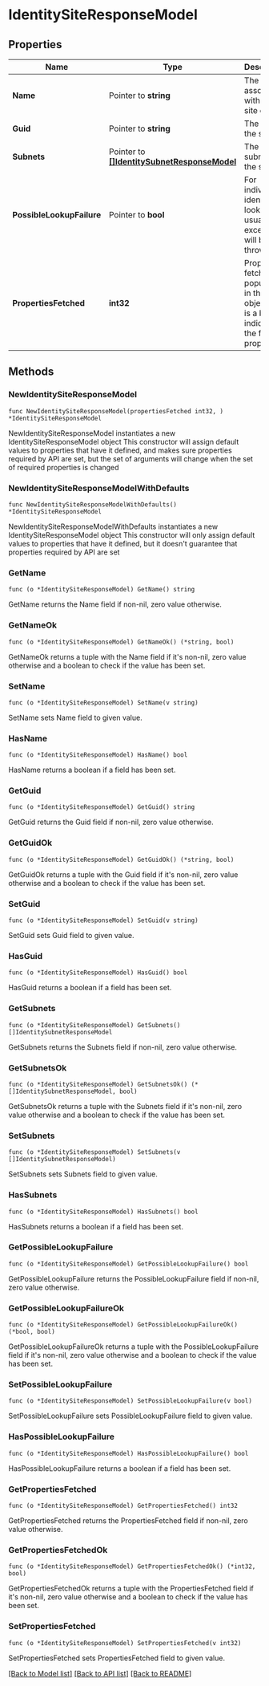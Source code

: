# IdentitySiteResponseModel

## Properties

Name | Type | Description | Notes
------------ | ------------- | ------------- | -------------
**Name** | Pointer to **string** | The name associated with the site object. | [optional] 
**Guid** | Pointer to **string** | The guid of the site. | [optional] 
**Subnets** | Pointer to [**[]IdentitySubnetResponseModel**](IdentitySubnetResponseModel.md) | The subnets in the site. | [optional] 
**PossibleLookupFailure** | Pointer to **bool** |     For individual identity lookup, usually an exception will be thrown.      | [optional] 
**PropertiesFetched** | **int32** | Properties fetched and populated in the Site object.  This is a bitfield indicating the fetched properties. | 

## Methods

### NewIdentitySiteResponseModel

`func NewIdentitySiteResponseModel(propertiesFetched int32, ) *IdentitySiteResponseModel`

NewIdentitySiteResponseModel instantiates a new IdentitySiteResponseModel object
This constructor will assign default values to properties that have it defined,
and makes sure properties required by API are set, but the set of arguments
will change when the set of required properties is changed

### NewIdentitySiteResponseModelWithDefaults

`func NewIdentitySiteResponseModelWithDefaults() *IdentitySiteResponseModel`

NewIdentitySiteResponseModelWithDefaults instantiates a new IdentitySiteResponseModel object
This constructor will only assign default values to properties that have it defined,
but it doesn't guarantee that properties required by API are set

### GetName

`func (o *IdentitySiteResponseModel) GetName() string`

GetName returns the Name field if non-nil, zero value otherwise.

### GetNameOk

`func (o *IdentitySiteResponseModel) GetNameOk() (*string, bool)`

GetNameOk returns a tuple with the Name field if it's non-nil, zero value otherwise
and a boolean to check if the value has been set.

### SetName

`func (o *IdentitySiteResponseModel) SetName(v string)`

SetName sets Name field to given value.

### HasName

`func (o *IdentitySiteResponseModel) HasName() bool`

HasName returns a boolean if a field has been set.

### GetGuid

`func (o *IdentitySiteResponseModel) GetGuid() string`

GetGuid returns the Guid field if non-nil, zero value otherwise.

### GetGuidOk

`func (o *IdentitySiteResponseModel) GetGuidOk() (*string, bool)`

GetGuidOk returns a tuple with the Guid field if it's non-nil, zero value otherwise
and a boolean to check if the value has been set.

### SetGuid

`func (o *IdentitySiteResponseModel) SetGuid(v string)`

SetGuid sets Guid field to given value.

### HasGuid

`func (o *IdentitySiteResponseModel) HasGuid() bool`

HasGuid returns a boolean if a field has been set.

### GetSubnets

`func (o *IdentitySiteResponseModel) GetSubnets() []IdentitySubnetResponseModel`

GetSubnets returns the Subnets field if non-nil, zero value otherwise.

### GetSubnetsOk

`func (o *IdentitySiteResponseModel) GetSubnetsOk() (*[]IdentitySubnetResponseModel, bool)`

GetSubnetsOk returns a tuple with the Subnets field if it's non-nil, zero value otherwise
and a boolean to check if the value has been set.

### SetSubnets

`func (o *IdentitySiteResponseModel) SetSubnets(v []IdentitySubnetResponseModel)`

SetSubnets sets Subnets field to given value.

### HasSubnets

`func (o *IdentitySiteResponseModel) HasSubnets() bool`

HasSubnets returns a boolean if a field has been set.

### GetPossibleLookupFailure

`func (o *IdentitySiteResponseModel) GetPossibleLookupFailure() bool`

GetPossibleLookupFailure returns the PossibleLookupFailure field if non-nil, zero value otherwise.

### GetPossibleLookupFailureOk

`func (o *IdentitySiteResponseModel) GetPossibleLookupFailureOk() (*bool, bool)`

GetPossibleLookupFailureOk returns a tuple with the PossibleLookupFailure field if it's non-nil, zero value otherwise
and a boolean to check if the value has been set.

### SetPossibleLookupFailure

`func (o *IdentitySiteResponseModel) SetPossibleLookupFailure(v bool)`

SetPossibleLookupFailure sets PossibleLookupFailure field to given value.

### HasPossibleLookupFailure

`func (o *IdentitySiteResponseModel) HasPossibleLookupFailure() bool`

HasPossibleLookupFailure returns a boolean if a field has been set.

### GetPropertiesFetched

`func (o *IdentitySiteResponseModel) GetPropertiesFetched() int32`

GetPropertiesFetched returns the PropertiesFetched field if non-nil, zero value otherwise.

### GetPropertiesFetchedOk

`func (o *IdentitySiteResponseModel) GetPropertiesFetchedOk() (*int32, bool)`

GetPropertiesFetchedOk returns a tuple with the PropertiesFetched field if it's non-nil, zero value otherwise
and a boolean to check if the value has been set.

### SetPropertiesFetched

`func (o *IdentitySiteResponseModel) SetPropertiesFetched(v int32)`

SetPropertiesFetched sets PropertiesFetched field to given value.



[[Back to Model list]](../README.md#documentation-for-models) [[Back to API list]](../README.md#documentation-for-api-endpoints) [[Back to README]](../README.md)


